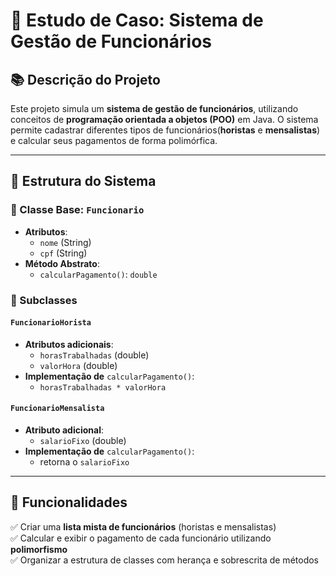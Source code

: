 # 🧾 Estudo de Caso: Sistema de Gestão de Funcionários

## 📚 Descrição do Projeto

Este projeto simula um **sistema de gestão de funcionários**, utilizando conceitos de **programação orientada a objetos (POO)** em Java. O sistema permite cadastrar diferentes tipos de funcionários(**horistas** e **mensalistas**) e calcular seus pagamentos de forma polimórfica.

---

## 🧱 Estrutura do Sistema

### 🔹 Classe Base: `Funcionario`

- **Atributos**:
  - `nome` (String)
  - `cpf` (String)
- **Método Abstrato**:
  - `calcularPagamento()`: `double`

### 🔸 Subclasses

#### `FuncionarioHorista`

- **Atributos adicionais**:
  - `horasTrabalhadas` (double)
  - `valorHora` (double)
- **Implementação de** `calcularPagamento()`:
  - `horasTrabalhadas * valorHora`

#### `FuncionarioMensalista`

- **Atributo adicional**:
  - `salarioFixo` (double)
- **Implementação de** `calcularPagamento()`:
  - retorna o `salarioFixo`

---

## 📝 Funcionalidades

✅ Criar uma **lista mista de funcionários** (horistas e mensalistas)  
✅ Calcular e exibir o pagamento de cada funcionário utilizando **polimorfismo**  
✅ Organizar a estrutura de classes com herança e sobrescrita de métodos  

